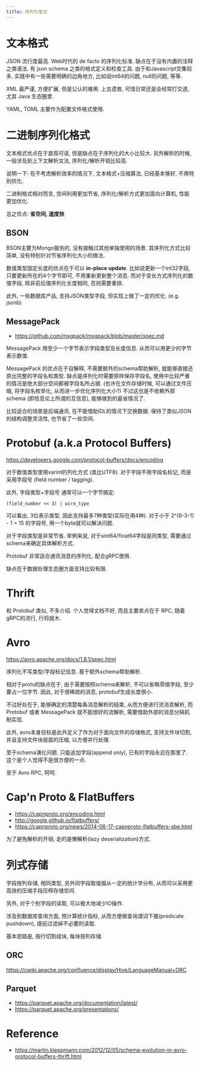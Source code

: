 ```yaml
---
title: 序列化笔记
---
```


# 文本格式

JSON 流行度最高. Web时代的 de facto 的序列化标准.
缺点在于没有内置的注释之类语法.
有 json schema 之类的格式定义和检查工具.
由于和Javascript交集较多, 实践中有一些需要明确的边角地方, 比如说int64的问题, null的问题, 等等.

XML 最严谨, 方便扩展, 但是公认的难用. 上古遗兽, 可惜日常还是会经常打交道, 尤其 Java 生态圈里.

YAML, TOML 主要作为配置文件格式使用.

# 二进制序列化格式

文本格式优点在于直观可读, 但是缺点在于序列化的大小比较大.
另外解析的时候, 一般涉及到上下文解析文法, 序列化/解析开销比较高.

说明一下: 在不考虑解析效率的情况下, 文本格式+压缩算法, 已经基本够好, 不用特别优化.

二进制格式相对而言, 空间利用更加节省, 序列化/解析方式更加面向计算机, 性能更加优化.

总之优点: **省空间, 速度快**

## BSON

BSON主要为Mongo服务的, 没有接触过其他单独使用的场景.
其序列化方式比较简单, 没有特别针对节省序列化大小的做法.

数值类型固定长度的优点在于可以 **in-place update**.
比如说更新一个int32字段, 只要更新所在的4个字节即可, 不用重新更新整个消息.
而对于变长方式序列化的数值字段, 除非前后值序列化长度相同, 否则需要重排.

此外, 一些数据库产品, 支持JSON类型字段, 但实现上做了一定的优化. (e.g. jsonb)

## MessagePack

- <https://github.com/msgpack/msgpack/blob/master/spec.md>

MessagePack 用至少一个字节表示字段类型及长度信息. 从而可以用更少的字节表示数值.

MessagePack 的优点在于自解释, 不需要额外的schema帮助解析, 就能够直接还原出完整的字段名和类型.
缺点是序列化时需要原样保存字段名, 使用中比较严重的情况是绝大部分空间都被字段名所占据. (也许在文件存储时候, 可以通过文件压缩, 将字段名枚举化, 从而进一步优化序列化大小?)
不过这也是不依赖外部schema (即信息论上所谓的互信息), 能够做到的最省情况了.

比较适合的场景是后端通讯, 在不能借助IDL的情况下交换数据. 保持了类似JSON的结构调整灵活性, 也节省了一些空间.

# Protobuf (a.k.a Protocol Buffers)

<https://developers.google.com/protocol-buffers/docs/encoding>

对于数值类型使用varint的列化方式 (类比UTF8).
对于字段不用字段名标记, 而是采用字段号 (field number / tagging).

此外, 字段类型+字段号 通常可以一个字节搞定:

	(field_number << 3) | wire_type

可以看出, 3位表示类型, 因此支持最多7种类型(实际在用4种). 对于小于 2^(8-3-1) - 1 = 15 的字段号, 用一个byte就可以解决问题.

对于字段类型是非常节省. 举例来说, 对于sint64/float64字段是同类型, 需要通过schema来确定具体解析方式.

Protobuf 非常适合通讯消息的序列化. 配合gRPC使用.

缺点在于数据处理生态圈方面支持比较有限.

# Thrift

和 Protobuf 类似, 不多介绍.
个人觉得文档不好, 而且主要卖点在于 RPC, 随着gRPC的流行, 行将就木.

# Avro

<https://avro.apache.org/docs/1.8.1/spec.html>

序列化不写类型/字段标记信息. 基于额外schema帮助解析.

相对于proto的缺点在于, 由于需要按照schema来解析, 不可以省略零值字段, 至少要占一位字节.
因此, 对于很稀疏的消息, protobuf生成长度很小.

不过好处在于, 能够确定的清楚每条消息解析的结束, 从而方便进行流消息解析, 而 Protobuf 或者 MessagePack 就不能很好的流解析, 需要借助外部的消息分隔机制实现.

此外, avro本身目标是此外定义了作为对于面向文件的存储格式, 支持文件块切割, 并且支持文件块层面的压缩, 以方便并行处理.

至于schema演化问题. 只能追加字段(append only), 已有的字段永远在那里了. 这个是个人觉得不是很方便的一点.

至于 Avro RPC, 呵呵.

# Cap'n Proto & FlatBuffers

- <https://capnproto.org/encoding.html>
- <http://google.github.io/flatbuffers/>
- <https://capnproto.org/news/2014-06-17-capnproto-flatbuffers-sbe.html>

为了避免解析的开销, 走的是懒解析(lazy deserialization)方式.

# 列式存储

字段按列存储, 相同类型, 另外同字段取值服从一定的统计学分布, 从而可以采用更高效的压缩手段压榨存储空间.

另外, 对于个别字段的读取, 可以极大地减少IO操作.

涉及到数据库查询方面, 预计算统计指标, 从而方便做查询谓词下推(predicate pushdown), 提前过滤掉不必要的读取.

基本思路是, 按行切割成块, 每块按列存储.

## ORC

<https://cwiki.apache.org/confluence/display/Hive/LanguageManual+ORC>

## Parquet

- <https://parquet.apache.org/documentation/latest/>
- <https://parquet.apache.org/presentations/>

# Reference

- <https://martin.kleppmann.com/2012/12/05/schema-evolution-in-avro-protocol-buffers-thrift.html>

